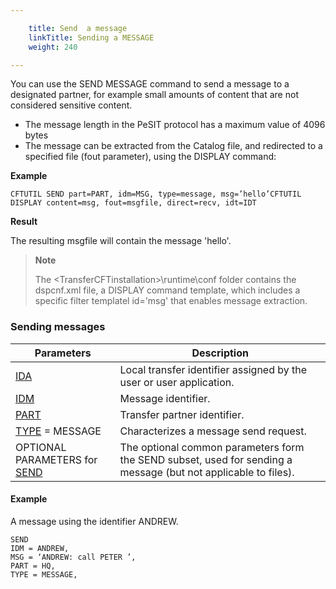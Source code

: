 ```yaml
---

    title: Send  a message
    linkTitle: Sending a MESSAGE
    weight: 240

---
```

You can use the SEND MESSAGE command to send a message to a designated partner, for example small amounts of content that are not considered sensitive content.

- The message length in the PeSIT protocol has a maximum value of 4096 bytes
- The message can be extracted from the Catalog file, and redirected to a specified file (fout parameter), using the DISPLAY command:

**Example**

```
CFTUTIL SEND part=PART, idm=MSG, type=message, msg=’hello’CFTUTIL DISPLAY content=msg, fout=msgfile, direct=recv, idt=IDT
```

**Result**

The resulting msgfile will contain the message 'hello'.

> **Note**
>
> The &lt;TransferCFTinstallation>\\runtime\\conf folder contains the dspcnf.xml file, a DISPLAY command template, which includes a specific filter templatel id='msg' that enables message extraction.

### Sending messages


| Parameters | Description |
| --- | --- |
| <a href="../../../c_intro_userinterfaces/command_summary/parameter_intro/ida">IDA</a>  | Local transfer identifier assigned by the user or user application. |
| <a href="../../../c_intro_userinterfaces/command_summary/parameter_intro/idm">IDM</a>  | Message identifier. |
| <a href="../../../c_intro_userinterfaces/command_summary/parameter_intro/part">PART</a>  | Transfer partner identifier. |
| <a href="../../../c_intro_userinterfaces/command_summary/parameter_intro/type">TYPE</a> = MESSAGE | Characterizes a message send request. |
| OPTIONAL PARAMETERS for <a href="../send_command_basics">SEND</a> | The optional common parameters form the SEND subset, used for sending a message (but not applicable to files). |


#### Example

A message using the identifier ANDREW.

```
SEND
IDM = ANDREW,
MSG = ‘ANDREW: call PETER ’,
PART = HQ,
TYPE = MESSAGE,
```
